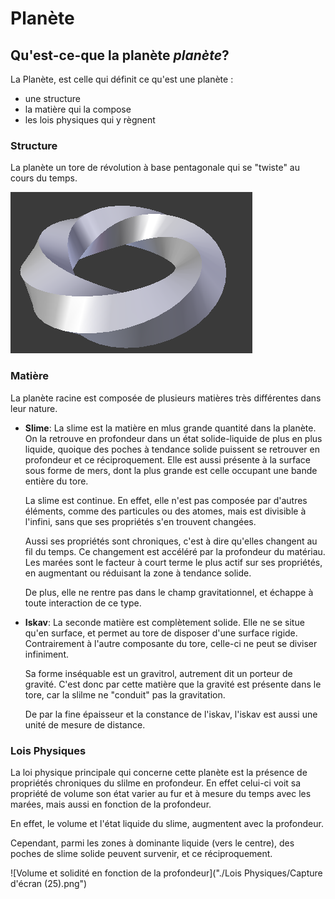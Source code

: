 # Planète

## Qu'est-ce-que la planète *planète*?

La Planète, est celle qui définit ce qu'est une planète :

- une structure
- la matière qui la compose
- les lois physiques qui y règnent

### Structure
La planète un tore de révolution à base pentagonale qui se "twiste" au cours du temps.

![screen](./Structure/tore.png)

### Matière
La planète racine est composée de plusieurs matières très différentes dans leur nature.

* **Slime**: La slime est la matière en mlus grande quantité dans la planète. On la retrouve en profondeur dans un état solide-liquide de plus en plus liquide, quoique des poches à tendance solide puissent se retrouver en profondeur et ce réciproquement. Elle est aussi présente à la surface sous forme de mers, dont la plus grande est celle occupant une bande entière du tore.

    La slime est continue. En effet, elle n'est pas composée par d'autres éléments, comme des particules ou des atomes, mais est divisible à l'infini, sans que ses propriétés s'en trouvent changées.

    Aussi ses propriétés sont chroniques, c'est à dire qu'elles changent au fil du temps. Ce changement est accéléré par la profondeur du matériau. Les marées sont le facteur à court terme le plus actif sur ses propriétés, en augmentant ou réduisant la zone à tendance solide.

    De plus, elle ne rentre pas dans le champ gravitationnel, et échappe à toute interaction de ce type.

    

* **Iskav**: La seconde matière est complètement solide. Elle ne se situe qu'en surface, et permet au tore de disposer d'une surface rigide. Contrairement à l'autre composante du tore, celle-ci ne peut se diviser infiniment.

    Sa forme inséquable est un gravitrol, autrement dit un porteur de gravité. C'est donc par cette matière que la gravité est présente dans le tore, car la slilme ne "conduit" pas la gravitation.

    De par la fine épaisseur et la constance de l'iskav, l'iskav est aussi une unité de mesure de distance.


### Lois Physiques

La loi physique principale qui concerne cette planète est la présence de propriétés chroniques du slilme en profondeur. En effet celui-ci voit sa propriété de volume son état varier au fur et à mesure du temps avec les marées, mais aussi en fonction de la profondeur.

En effet, le volume et l'état liquide du slime, augmentent avec la profondeur.

Cependant, parmi les zones à dominante liquide (vers le centre), des poches de slime solide peuvent survenir, et ce réciproquement.



![Volume et solidité en fonction de la profondeur]("./Lois Physiques/Capture d'écran (25).png")
